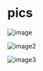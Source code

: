 # pics
![image](https://user-images.githubusercontent.com/69710791/154839771-27fbe3ff-9ea7-443d-a3ac-c5eb46b6d44e.jpg)
 
![image2](https://user-images.githubusercontent.com/69710791/154839856-4aa5cb1b-f52a-42a5-b163-3f5303795ffc.png)

![image3](https://user-images.githubusercontent.com/69710791/154839878-7dc45d88-2179-4fee-b8e7-0972236106d4.png)

